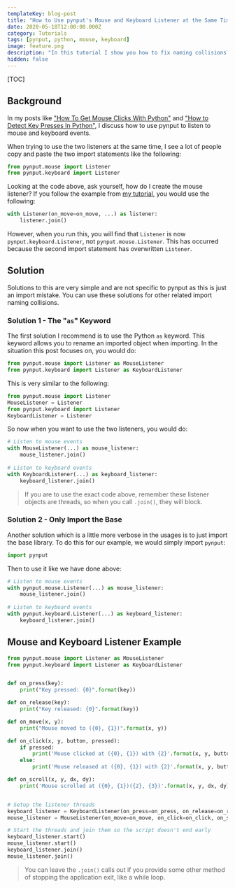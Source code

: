 ```yaml
---
templateKey: blog-post
title: "How to Use pynput's Mouse and Keyboard Listener at the Same Time"
date: 2020-05-18T12:00:00.000Z
category: Tutorials
tags: [pynput, python, mouse, keyboard]
image: feature.png
description: "In this tutorial I show you how to fix naming collisions from Python imports and provide an example of using pynput's mouse and keyboard listeners together."
hidden: false
---
```


[TOC]

## Background

In my posts like ["How To Get Mouse Clicks With Python"](/blog/post/how-to-get-mouse-clicks-with-python/) and ["How to Detect Key Presses In Python"](/blog/post/how-to-detect-key-presses-in-python/), I discuss how to use pynput to listen to mouse and keyboard events. 

When trying to use the two listeners at the same time, I see a lot of people copy and paste the two import statements like the following:

```python
from pynput.mouse import Listener
from pynput.keyboard import Listener
```

Looking at the code above, ask yourself, how do I create the mouse listener? If you follow the  example from [my tutorial](/blog/post/how-to-get-mouse-clicks-with-python/), you would use the following:
 
```python
with Listener(on_move=on_move, ...) as listener:
    listener.join()
```
 
However, when you run this, you will find that `Listener` is now `pynput.keyboard.Listener`, not `pynput.mouse.Listener`. This has occurred because the second import statement has overwritten `Listener`.

## Solution
Solutions to this are very simple and are not specific to pynput as this is just an import mistake. You can use these solutions for other related import naming collisions.

### Solution 1 - The "`as`" Keyword
The first solution I recommend is to use the Python `as` keyword. This keyword allows you to rename an imported object when importing. In the situation this post focuses on, you would do:

```python
from pynput.mouse import Listener as MouseListener
from pynput.keyboard import Listener as KeyboardListener
```

This is very similar to the following:

```python
from pynput.mouse import Listener
MouseListener = Listener
from pynput.keyboard import Listener
KeyboardListener = Listener
```

So now when you want to use the two listeners, you would do:

```python
# Listen to mouse events
with MouseListener(...) as mouse_listener:
    mouse_listener.join()
    
# Listen to keyboard events
with KeyboardListener(...) as keyboard_listener:
    keyboard_listener.join()
```

> If you are to use the exact code above, remember these listener objects are threads, so when you call `.join()`, they will block.


### Solution 2 - Only Import the Base
Another solution which is a little more verbose in the usages is to just import the base library. To do this for our example, we would simply import `pynput`:

```python
import pynput
```

Then to use it like we have done above:

```python
# Listen to mouse events
with pynput.mouse.Listener(...) as mouse_listener:
    mouse_listener.join()
    
# Listen to keyboard events
with pynput.keyboard.Listener(...) as keyboard_listener:
    keyboard_listener.join()
```

## Mouse and Keyboard Listener Example

```python
from pynput.mouse import Listener as MouseListener
from pynput.keyboard import Listener as KeyboardListener


def on_press(key):
    print("Key pressed: {0}".format(key))

def on_release(key):
    print("Key released: {0}".format(key))

def on_move(x, y):
    print("Mouse moved to ({0}, {1})".format(x, y))

def on_click(x, y, button, pressed):
    if pressed:
        print('Mouse clicked at ({0}, {1}) with {2}'.format(x, y, button))
    else:
        print('Mouse released at ({0}, {1}) with {2}'.format(x, y, button))

def on_scroll(x, y, dx, dy):
    print('Mouse scrolled at ({0}, {1})({2}, {3})'.format(x, y, dx, dy))


# Setup the listener threads
keyboard_listener = KeyboardListener(on_press=on_press, on_release=on_release)
mouse_listener = MouseListener(on_move=on_move, on_click=on_click, on_scroll=on_scroll)

# Start the threads and join them so the script doesn't end early
keyboard_listener.start()
mouse_listener.start()
keyboard_listener.join()
mouse_listener.join()
```

> You can leave the `.join()` calls out if you provide some other method of stopping the application exit, like a while loop.
